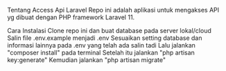 Tentang Access Api Laravel
Repo ini adalah aplikasi untuk mengakses API yg dibuat dengan PHP framework Laravel 11. 

Cara Instalasi
Clone repo ini dan buat database pada server lokal/cloud
Salin file .env.example menjadi .env
Sesuaikan setting database dan informasi lainnya pada .env yang telah ada salin tadi
Lalu jalankan "composer install" pada terminal
Setelah itu jalankan "php artisan key:generate"
Kemudian jalankan "php artisan migrate"
